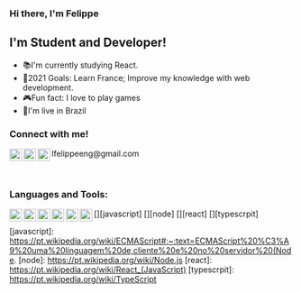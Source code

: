 ### Hi there, I'm  Felippe

## I'm Student and Developer!
- 📚I'm currently studying React.
- 🎯2021 Goals: Learn France; Improve my knowledge with web development.
- 🎮Fun fact: I love to play games
- 🏡I'm live in Brazil 

### Connect with me!
[<img align="left" alt="@cruzelippe | Twitter" width="22px" src="https://cdn.jsdelivr.net/npm/simple-icons@v3/icons/twitter.svg"/>][twitter]
[<img align="left" alt="@filipin.s | Instagram" width="22px" src="https://cdn.jsdelivr.net/npm/simple-icons@v3/icons/instagram.svg"/>][instagram]
[<img align="left" alt="L. Felippe | linkedin" width="22px" src="https://cdn.jsdelivr.net/npm/simple-icons@v3/icons/linkedin.svg"/>][linkedin]
[<a align="left">lfelippeeng@gmail.com</a>][gmail]

<br />

### Languages and Tools:

 [<img align="left"  width="22px" src="https://simpleicons.org/icons/css3.svg"/>][css]
 [<img align="left"  width="22px" src="https://simpleicons.org/icons/html5.svg"/>][html]
 [<img align="left"  width="22px" src="https://simpleicons.org/icons/javascript.svg"/>][javascript]
 [<img align="left"  width="22px" src="https://simpleicons.org/icons/node-dot-js.svg"/>][node]
 [<img align="left"  width="22px" src="https://simpleicons.org/icons/react.svg"/>][react]
 [<img align="left"  width="22px" src="https://simpleicons.org/icons/typescript.svg"/>][typescrpit]

[gmail]: lfelippeeng@gmail.com
[twitter]: https://twitter.com/cruzelippe
[instagram]: https://instagram.com/filipin.s
[linkedin]: https://linkedin.com/in/luiz-felippe-fernandes-silva-70b658181/
[css]: https://pt.wikipedia.org/wiki/Cascading_Style_Sheets
[html]: https://pt.wikipedia.org/wiki/HTML
[javascript]: https://pt.wikipedia.org/wiki/ECMAScript#:~:text=ECMAScript%20%C3%A9%20uma%20linguagem%20de,cliente%20e%20no%20servidor%20(Node.
[node]: https://pt.wikipedia.org/wiki/Node.js
[react]: https://pt.wikipedia.org/wiki/React_(JavaScript)
[typescrpit]: https://pt.wikipedia.org/wiki/TypeScript
